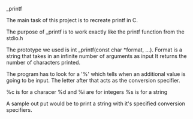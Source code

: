 _printf

The main task of this project is to recreate printf in C.

The purpose of _printf is to work exactly like the printf function from the stdio.h

The prototype we used is int _printf(const char *format, ...). Format is a string that takes in an infinite number of arguments as input It returns the number of characters printed. 

The program has to look for a '%' which tells when an additional value is going to be input. The letter after that acts as the conversion specifier.

%c is for a characer
%d and %i are for integers
%s is for a string

A sample out put would be to print a string with it's specified conversion specifiers.